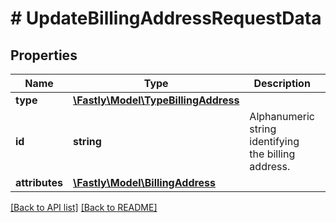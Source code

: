 # # UpdateBillingAddressRequestData

## Properties

Name | Type | Description | Notes
------------ | ------------- | ------------- | -------------
**type** | [**\Fastly\Model\TypeBillingAddress**](TypeBillingAddress.md) |  | [optional] 
**id** | **string** | Alphanumeric string identifying the billing address. | [optional] [readonly] 
**attributes** | [**\Fastly\Model\BillingAddress**](BillingAddress.md) |  | [optional] 


[[Back to API list]](../../README.md#endpoints) [[Back to README]](../../README.md)
